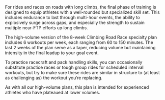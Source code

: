 For rides and races on roads with long climbs, the final phase of training is designed to equip athletes with a well-rounded but specialized skill set. This includes endurance to last through multi-hour events, the ability to explosively surge across gaps, and especially the strength to sustain multiple near-FTP efforts up long climbs.

The high-volume version of the 8-week Climbing Road Race specialty plan includes 6 workouts per week, each ranging from 60 to 150 minutes. The last 2 weeks of the plan serve as a taper, reducing volume but maintaining intensity in the final leadup to your goal event. 

To practice racecraft and pack handling skills, you can occasionally substitute practice races or tough group rides for scheduled interval workouts, but try to make sure these rides are similar in structure to (at least as challenging as) the workout you’re replacing.

As with all our high-volume plans, this plan is intended for experienced athletes who have plateaued at lower volumes.